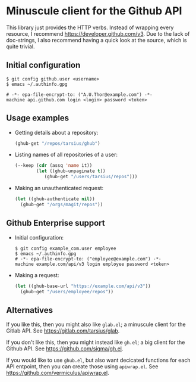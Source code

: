 Minuscule client for the Github API
===================================

This library just provides the HTTP verbs.  Instead of wrapping
every resource, I recommend https://developer.github.com/v3.
Due to the lack of doc-strings, I also recommend having a quick
look at the source, which is quite trivial.

Initial configuration
---------------------

```shell
$ git config github.user <username>
$ emacs ~/.authinfo.gpg
```

```
# -*- epa-file-encrypt-to: ("A.U.Thor@example.com") -*-
machine api.github.com login <login> password <token>
```

Usage examples
--------------

* Getting details about a repository:

  ```lisp
  (ghub-get "/repos/tarsius/ghub")
  ```

* Listing names of all repositories of a user:

  ```lisp
  (--keep (cdr (assq 'name it))
          (let ((ghub-unpaginate t))
             (ghub-get "/users/tarsius/repos")))
  ```

* Making an unauthenticated request:

  ```lisp
  (let ((ghub-authenticate nil))
    (ghub-get "/orgs/magit/repos"))
  ```

Github Enterprise support
-------------------------

* Initial configuration:

  ```shell
  $ git config example_com.user employee
  $ emacs ~/.authinfo.gpg
  # -*- epa-file-encrypt-to: ("employee@example.com") -*-
  machine example.com/api/v3 login employee password <token>
  ```

* Making a request:

  ```lisp
  (let ((ghub-base-url "https://example.com/api/v3"))
    (ghub-get "/users/employee/repos"))
  ```

Alternatives
------------

If you like this, then you might also like `glab.el`; a minuscule
client for the Gitlab API.  See https://gitlab.com/tarsius/glab.

If you don't like this, then you might instead like `gh.el`; a big
client for the Github API.  See https://github.com/sigma/gh.el.

If you would like to use `ghub.el`, but also want decicated
functions for each API entpoint, then you can create those using
`apiwrap.el`.  See https://github.com/vermiculus/apiwrap.el.
